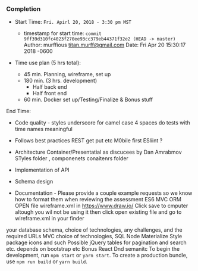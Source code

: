 ### Completion
* Start Time: `Fri. Apirl 20, 2018 - 3:30 pm MST` 
   - timestamp for start time:
    `commit 9ff39d310fc4023f270ee93cc379eb44371f32e2 (HEAD -> master)`
    Author: murffious <titan.murff@gmail.com>
    Date:   Fri Apr 20 15:30:17 2018 -0600

* Time use plan (5 hrs total): 
    - 45 min. Planning, wireframe, set up
    - 180 min. (3 hrs. development)
        - Half back end 
        - Half front end
    - 60 min. Docker set up/Testing/Finalize & Bonus stuff

End Time:


* Code quality - styles
underscore for 
camel case
4 spaces 
do tests with time
names meaningful 

* Follows best practices
REST get put etc 
M0bile first
 ESliint ?
* Architecture
Container/Presentatial as discucees by Dan Amrabmov
STyles folder , componenets conaitenrs folder

* Implementation of API

* Schema design

* Documentation - Please provide a couple example requests so we know how to format them when reviewing the assessment
ES6 MVC ORM
OPEN file wireframe.xml in https://www.draw.io/ Click save to cmputer altough you wil not be using it then click open existing file and go to wireframe.xml in your finder

your database schema, choice of technologies, any challenges, and the required URLs
MVC
choice of technologies,
SQL
Node
Materialize Style package icons and such
Possible jQuery tables for pagination and search etc. depends on bootstrap etc
Bonus React Dnd
semanitc 
To begin the development, run `npm start` or `yarn start`.
      To create a production bundle, use `npm run build` or `yarn build`.